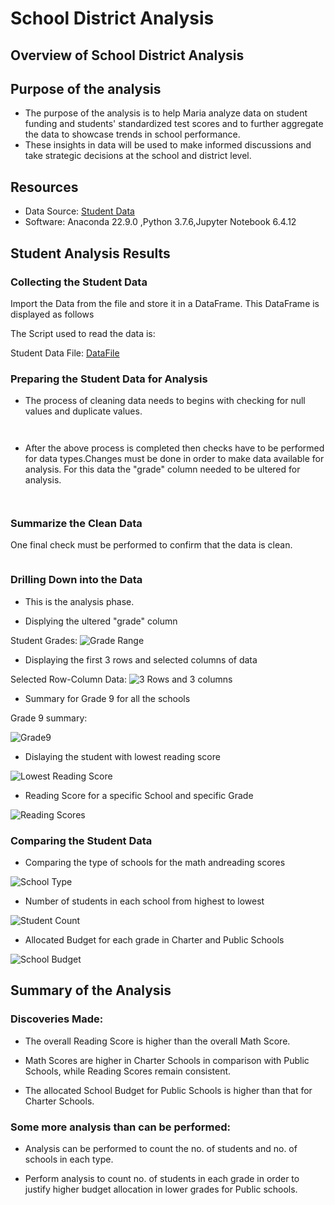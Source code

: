 # School District Analysis

## Overview of School District Analysis

## Purpose of the analysis

- The purpose of the analysis is to help Maria analyze data on student funding and students' standardized test scores and to further aggregate the data to showcase trends in school performance.
- These insights in data will be used to make informed discussions and take strategic decisions at the school and district level.

## Resources

- Data Source: [Student Data]()
- Software: Anaconda 22.9.0 ,Python 3.7.6,Jupyter Notebook 6.4.12

## Student Analysis Results

### Collecting the Student Data

Import the Data from the file and store it in a DataFrame. This DataFrame is displayed as follows

The Script used to read the data is:

Student Data File: [DataFile]()


### Preparing the Student Data for Analysis

- The process of cleaning data needs to begins with checking for null values and duplicate values.

![]()

![]()


- After the above process is completed then checks have to be performed for data types.Changes must be done in order to make data available for analysis. For this data the "grade" column needed to be ultered for analysis.

![]()

![]()


### Summarize the Clean Data

One final check must be performed to confirm that the data is clean.

![]()

### Drilling Down into the Data

- This is the analysis phase. 

- Displying the ultered "grade" column

Student Grades:
![Grade Range]()

- Displaying the first 3 rows and selected columns of data

Selected Row-Column Data:
![3 Rows and 3 columns]()


- Summary for Grade 9 for all the schools

Grade 9 summary:

![Grade9]()


- Dislaying the student with lowest reading score

![Lowest Reading Score]()

- Reading Score for a specific School and specific Grade

![Reading Scores]()

### Comparing the Student Data

- Comparing the type of schools for the math andreading scores

![School Type]()

- Number of students in each school from highest to lowest

![Student Count]()

- Allocated Budget for each grade in Charter and Public Schools

![School Budget]()


## Summary of the Analysis

### Discoveries Made:

- The overall Reading Score is higher than the overall Math Score.

- Math Scores are higher in Charter Schools in comparison with Public Schools, while Reading Scores remain consistent.

- The allocated School Budget for Public Schools is higher than that for Charter Schools.

### Some more analysis than can be performed:

- Analysis can be performed to count the no. of students and no. of schools in each type.

- Perform analysis to count no. of students in each grade in order to justify higher budget allocation in lower grades for Public schools.



